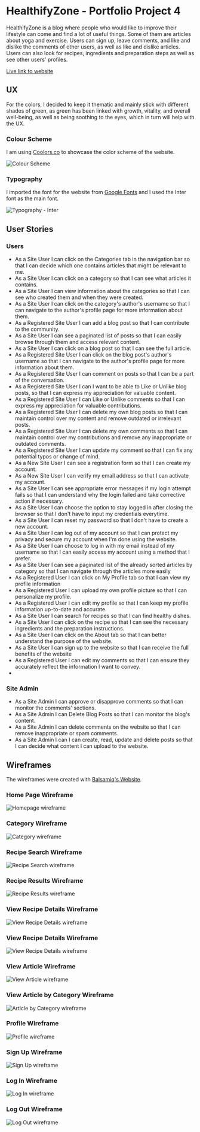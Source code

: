 # **HealthifyZone - Portfolio Project 4**

HealthifyZone is a blog where people who would like to improve their lifestyle can come and find a lot of useful things. Some of them are articles about yoga and exercise. Users can sign up, leave comments, and like and dislike the comments of other users, as well as like and dislike articles. Users can also look for recipes, ingredients and preparation steps as well as see other users' profiles.

[Live link to website](https://healthifyzone-8c9a32d8f968.herokuapp.com/)

## **UX**

For the colors, I decided to keep it thematic and mainly stick with different shades of green, as green has been linked with growth, vitality, and overall well-being, as well as being soothing to the eyes, which in turn will help with the UX.

### **Colour Scheme**

I am using [Coolors.co](https://coolors.co/dff8df-1e4607-529929-76d176-6aad6a-333333-800080-fd5a5a-a89f9f) to showcase the color scheme of the website.

![Colour Scheme](https://github.com/devnickocodes/healthifyzone/blob/main/documentation/healthifyzone_color_scheme.png)

### **Typography**

I imported the font for the website from [Google Fonts](https://fonts.google.com/specimen/Inter) and I used the Inter font as the main font.

![Typography - Inter](https://github.com/devnickocodes/healthifyzone/blob/main/documentation/website_font.png)

## **User Stories**

### Users

- As a Site User I can click on the Categories tab in the navigation bar so that I can decide which one contains articles that might be relevant to me.
- As a Site User I can click on a category so that I can see what articles it contains.
- As a Site User I can view information about the categories so that I can see who created them and when they were created.
- As a Site User I can click on the category's author's username so that I can navigate to the author's profile page for more information about them.
- As a Registered Site User I can add a blog post so that I can contribute to the community.
- As a Site User I can see a paginated list of posts so that I can easily browse through them and access relevant content.
- As a Site User I can click on a blog post so that I can see the full article.
- As a Registered Site User I can click on the blog post's author's username so that I can navigate to the author's profile page for more information about them.
- As a Registered Site User I can comment on posts so that I can be a part of the conversation.
- As a Registered Site User I can I want to be able to Like or Unlike blog posts, so that I can express my appreciation for valuable content.
- As a Registered Site User I can Like or Unlike comments so that I can express my appreciation for valuable contributions.
- As a Registered Site User I can delete my own blog posts so that I can maintain control over my content and remove outdated or irrelevant posts.
- As a Registered Site User I can delete my own comments so that I can maintain control over my contributions and remove any inappropriate or outdated comments.
- As a Registered Site User I can update my comment so that I can fix any potential typos or change of mind.
- As a New Site User I can see a registration form so that I can create my account.
- As a New Site User I can verify my email address so that I can activate my account.
- As a Site User I can see appropriate error messages if my login attempt fails so that I can understand why the login failed and take corrective action if necessary.
- As a Site User I can choose the option to stay logged in after closing the browser so that I don't have to input my credentials everytime.
- As a Site User I can reset my password so that I don't have to create a new account.
- As a Site User I can log out of my account so that I can protect my privacy and secure my account when I'm done using the website.
- As a Site User I can choose to log in with my email instead of my username so that I can easily access my account using a method that I prefer.
- As a Site User I can see a paginated list of the already sorted articles by category so that I can navigate through the articles more easily
- As a Registered User I can click on My Profile tab so that I can view my profile information
- As a Registered User I can upload my own profile picture so that I can personalize my profile.
- As a Registered User I can edit my profile so that I can keep my profile information up-to-date and accurate.
- As a Site User I can search for recipes so that I can find healthy dishes.
- As a Site User I can click on the recipe so that I can see the necessary ingredients and the preparation instructions.
- As a Site User I can click on the About tab so that I can better understand the purpose of the website.
- As a Site User I can sign up to the website so that I can receive the full benefits of the website
- As a Registered User I can edit my comments so that I can ensure they accurately reflect the information I want to convey.
- 

### Site Admin

- As a Site Admin I can approve or disapprove comments so that I can monitor the comments' sections.
- As a Site Admin I can Delete Blog Posts so that I can monitor the blog's content.
- As a Site Admin I can delete comments on the website so that I can remove inappropriate or spam comments.
- As a Site Admin I can I can create, read, update and delete posts so that I can decide what content I can upload to the website.

## **Wireframes**

The wireframes were created with [Balsamiq's Website](https://balsamiq.com/).

### Home Page Wireframe

![Homepage wireframe](https://github.com/devnickocodes/healthifyzone/blob/main/documentation/homepage_wireframe.png)

### Category Wireframe

![Category wireframe](https://github.com/devnickocodes/healthifyzone/blob/main/documentation/categories_wireframe.png)

### Recipe Search Wireframe

![Recipe Search wireframe](https://github.com/devnickocodes/healthifyzone/blob/main/documentation/recipe_search_wireframe.png)

### Recipe Results Wireframe

![Recipe Results wireframe](https://github.com/devnickocodes/healthifyzone/blob/main/documentation/recipe_results_wireframe.png)

### View Recipe Details Wireframe

![View Recipe Details wireframe](https://github.com/devnickocodes/healthifyzone/blob/main/documentation/view_recipe_wireframe.png)

### View Recipe Details Wireframe

![View Recipe Details wireframe](https://github.com/devnickocodes/healthifyzone/blob/main/documentation/view_recipe_wireframe.png)

### View Article Wireframe

![View Article wireframe](https://github.com/devnickocodes/healthifyzone/blob/main/documentation/view_article_wireframe.png)

### View Article by Category Wireframe

![Article by Category wireframe](https://github.com/devnickocodes/healthifyzone/blob/main/documentation/articles_by_category.png)

### Profile Wireframe

![Profile wireframe](https://github.com/devnickocodes/healthifyzone/blob/main/documentation/profile_wireframe.png)

### Sign Up Wireframe

![Sign Up wireframe](https://github.com/devnickocodes/healthifyzone/blob/main/documentation/sign_up_wireframe.png)

### Log In Wireframe

![Log In wireframe](https://github.com/devnickocodes/healthifyzone/blob/main/documentation/login_wireframe.png)


### Log Out Wireframe

![Log Out wireframe](https://github.com/devnickocodes/healthifyzone/blob/main/documentation/logout_wireframe.png)